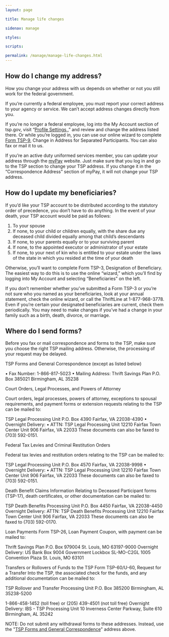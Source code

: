 ```yaml
---
layout: page

title: Manage life changes

sidenav: manage

styles:

scripts:

permalink: /manage/manage-life-changes.html
---
```

<h2>How do I change my address?</h2>

<p>How you change your address with us depends on whether or not you still work for the federal government.</p>

<p>If you’re currently a federal employee, you must report your correct address to your agency or service. We can’t accept address changes directly from you.</p>

<p>If you’re no longer a federal employee, log into the My Account section of tsp.gov, visit “<a href="javascript:void(0)">Profile Settings,</a>,” and review and change the address listed there. Or while you’re logged in, you can use our online wizard to complete <a href="javascript:void(0)">Form TSP-9</a>, Change in Address for Separated Participants. You can also fax or mail it to us.</p>

<p>If you’re an active duty uniformed services member, you can update your address through the <a href="https://mypay.dfas.mil/mypay.aspx" target="\_blank">myPay</a> website. Just make sure that you log in and go to the TSP section to change your TSP address. If you change it in the “Correspondence Address” section of myPay, it will not change your TSP address.</p>

<h2>How do I update my beneficiaries?</h2>

<p>If you’d like your TSP account to be distributed according to the statutory order of precedence, you don’t have to do anything. In the event of your death, your TSP account would be paid as follows:</p>

<ol>
<li>To your spouse</li>
<li>If none, to your child or children equally, with the share due any deceased child divided equally among that child’s descendants</li>
<li>If none, to your parents equally or to your surviving parent</li>
<li>If none, to the appointed executor or administrator of your estate</li>
<li>If none, to your next of kin who is entitled to your estate under the laws of the state in which you resided at the time of your death</li>
</ol>

<p>Otherwise, you’ll want to complete Form TSP-3, Designation of Beneficiary. The easiest way to do this is to use the online “wizard,” which you’ll find by logging into My Account and selecting “Beneficiaries” on the left.</p>

<p>If you don’t remember whether you’ve submitted a Form TSP-3 or you’re not sure who you named as your beneficiaries, look at your annual statement, check the online wizard, or call the ThriftLine at 1-877-968-3778.  Even if you’re certain your designated beneficiaries are current, check them periodically. You may need to make changes if you’ve had a change in your family such as a birth, death, divorce, or marriage.</p>

<h2>Where do I send forms?</h2>

<p>Before you fax or mail correspondence and forms to the TSP, make sure you choose the right TSP mailing address. Otherwise, the processing of your request may be delayed.</p>

TSP Forms and General Correspondence (except as listed below)

•	Fax Number:
1-866-817-5023	•	Mailing Address:
Thrift Savings Plan
P.O. Box 385021
Birmingham, AL 35238

Court Orders, Legal Processes, and Powers of Attorney

Court orders, legal processes, powers of attorney, exceptions to spousal requirements, and payment forms or extension requests relating to the TSP can be mailed to:

TSP Legal Processing Unit
P.O. Box 4390
Fairfax, VA 22038-4390	•	Overnight Delivery:
•	ATTN: TSP Legal Processing Unit
12210 Fairfax Town Center
Unit 906
Fairfax, VA 22033
These documents can also be faxed to (703) 592-0151.

Federal Tax Levies and Criminal Restitution Orders

Federal tax levies and restitution orders relating to the TSP can be mailed to:

TSP Legal Processing Unit
P.O. Box 4570
Fairfax, VA 22038-9998	•	Overnight Delivery:
•	ATTN: TSP Legal Processing Unit
12210 Fairfax Town Center
Unit 906
Fairfax, VA 22033
These documents can also be faxed to (703) 592-0151.

Death Benefit Claims
Information Relating to Deceased Participant forms (TSP-17), death certificates, or other documentation can be mailed to:

TSP Death Benefits Processing Unit
P.O. Box 4450
Fairfax, VA 22038-4450	Overnight Delivery:
ATTN: TSP Death Benefits Processing Unit
12210 Fairfax Town Center
Unit 906
Fairfax, VA 22033
These documents can also be faxed to (703) 592-0170.

Loan Payments
Form TSP-26, Loan Payment Coupon, with payment can be mailed to:

Thrift Savings Plan
P.O. Box 979004
St. Louis, MO 63197-9000	Overnight Delivery:
US Bank
Box 9004
Government Lockbox SL-MO-C2GL
1005 Convention Plaza
St. Louis, MO 63101

Transfers or Rollovers of Funds to the TSP
Form TSP-60/U-60, Request for a Transfer Into the TSP, the associated check for the funds, and any additional documentation can be mailed to:

TSP Rollover and Transfer Processing Unit
P.O. Box 385200
Birmingham, AL 35238-5200

1-866-458-1452 (toll free) or (205) 439-4501 (not toll free)	Overnight Delivery:
IBS - TSP Processing Unit
10 Inverness Center Parkway, Suite 610
Birmingham, AL 35242

<p><span class="bold">NOTE:</span> Do not submit any withdrawal forms to these addresses. Instead, use the "<a href="#general-correspondence">TSP Forms and General Correspondence</a>" address above.</p>
<!-- CONTENT END -->
